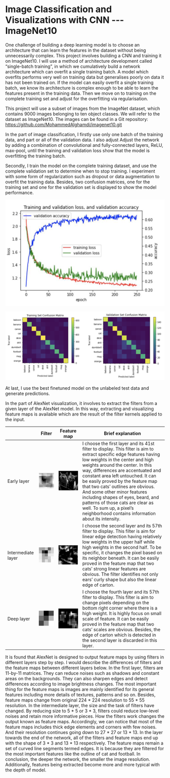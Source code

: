 # Image Classification and Visualizations with CNN --- ImageNet10

One challenge of building a deep learning model is to choose an architecture that can learn the features in the dataset without being unnecessarily complex. This project involves building a CNN and training it on ImageNet10. I will use a method of architecture development called “single-batch training”, in which we cumulatively build a network architecture which can overfit a single training batch. A model which overfits performs very well on training data but generalises poorly on data it has not been trained on. If the model can easily overfit a single training batch, we know its architecture is complex enough to be able to learn the features present in the training data. Then we move on to training on the complete training set and adjust for the overfitting via regularisation.

This project will use a subset of images from the ImageNet dataset, which contains 9000 images belonging to ten object classes. We will refer to the dataset as ImageNet10. The images can be found in a Git repository: https://github.com/MohammedAlghamdi/imagenet10.git

In the part of image classification, I firstly use only one batch of the training data, and part or all of the validation data. I also adjust Adjust the network by adding a combination of convolutional and fully-connected layers, ReLU, max-pool, until the training and validation loss show that the model is overfitting the training batch.

Secondly, I train the model on the complete training dataset, and use the complete validation set to determine when to stop training. I experiment with some form of regularization such as dropout or data augmentation to overfit the training data. Besides, two confusion matrices, one for the training set and one for the validation set is displayed to show the model performance.

![graph](https://github.com/Shiwen95/Image-Classification-and-Visualizations-with-Convolutional-Neural-Networks---ImageNet10-/blob/main/Image%20Classification/training%20and%20validation%20loss.png)

![graph](https://github.com/Shiwen95/Image-Classification-and-Visualizations-with-Convolutional-Neural-Networks---ImageNet10-/blob/main/Image%20Classification/confusion%20matrix.png)

At last, I use the best finetuned model on the unlabeled test data and generate predictions.

In the part of AlexNet visualization, it involves to extract the filters from a given layer of the AlexNet model. In this way, extracting and visualizing feature maps is available which are the result of the filter kernels applied to the input.

|      | Filter | Feature map | Brief explanation |
|------------|-------------|-------------|-------------|
| Early layer | <img src="https://github.com/Shiwen95/Image-Classification-and-Visualizations-with-Convolutional-Neural-Networks---ImageNet10-/blob/main/AlexNet%20Visualizations/Early%20Filter.png" width="300"> | <img src="https://github.com/Shiwen95/Image-Classification-and-Visualizations-with-Convolutional-Neural-Networks---ImageNet10-/blob/main/AlexNet%20Visualizations/Early%20Feature.png" width="250"> | I choose the first layer and its 41st filter to display. This filter is aim to extract specific edge features having low weights in the center and high weights around the center. In this way, differences are accentuated and constant area left untouched. It can be easily proved by the feature map that two cats’ outlines are obvious. And some other minor features including shapes of eyes, beard, and patterns of those cats are clear as well. To sum up, a pixel’s neighborhood contains information about its intensity.|
| Intermediate layer | <img src="https://github.com/Shiwen95/Image-Classification-and-Visualizations-with-Convolutional-Neural-Networks---ImageNet10-/blob/main/AlexNet%20Visualizations/Intermediate%20Filter.png" width="300"> | <img src="https://github.com/Shiwen95/Image-Classification-and-Visualizations-with-Convolutional-Neural-Networks---ImageNet10-/blob/main/AlexNet%20Visualizations/Intermediate%20Feature.png" width="250"> | I choose the second layer and its 57th filter to display. This filter is aim for linear edge detection having relatively low weights in the upper half while high weights in the second half. To be specific, it changes the pixel based on its neighbor beneath. It can be easily proved in the feature map that two cats’ strong linear features are obvious. The filter identifies not only ears’ curly shape but also the linear edge of carton. |
| Deep layer | <img src="https://github.com/Shiwen95/Image-Classification-and-Visualizations-with-Convolutional-Neural-Networks---ImageNet10-/blob/main/AlexNet%20Visualizations/Deep%20Filter.png" width="300"> | <img src="https://github.com/Shiwen95/Image-Classification-and-Visualizations-with-Convolutional-Neural-Networks---ImageNet10-/blob/main/AlexNet%20Visualizations/Deep%20Feature.png" width="250"> | I choose the fourth layer and its 57th filter to display. This filter is aim to change pixels depending on the bottom right corner where there is a high weight. It is highly focus on small scale of feature. It can be easily proved in the feature map that two cats’ scales are obvious. Besides, the edge of carton which is detected in the second layer is discarded in this layer. |

It is found that AlexNet is designed to output feature maps by using filters in different layers step by step. I would describe the differences of filters and the feature maps between different layers below. In the first layer, filters are 11-by-11 matrices. They can reduce noises such as shadows and constant areas on the backgrounds. They can also sharpen edges and detect differences according to image brightness changes. The most important thing for the feature maps is images are mainly identified for its general features including more details of textures, patterns and so on. Besides, feature maps change from original 224 * 224 resolution to 55 * 55 resolution. In the intermediate layer, the size and the task of filters have changed. By reducing size to 5 * 5 or 3 * 3, filters could reduce low-level noises and retain more informative pieces. How the filters work changes the output known as feature maps. Accordingly, we can notice that most of the feature maps includes thick edge elements and corners with few noises. And their resolution continues going down to 27 * 27 or 13 * 13. In the layer towards the end of the network, all of the filters and feature maps end up with the shape of 3 * 3 and 13 * 13 respectively. The feature maps remain a set of curved line segments termed edges. It is because they are filtered for the most important features like the outline of cat and football. In conclusion, the deeper the network, the smaller the image resolution. Additionally, features being extracted become more and more typical with the depth of model.
